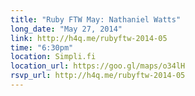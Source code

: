 ```yaml
---
title: "Ruby FTW May: Nathaniel Watts"
long_date: "May 27, 2014"
link: http://h4q.me/rubyftw-2014-05
time: "6:30pm"
location: Simpli.fi
location_url: https://goo.gl/maps/o34lH
rsvp_url: http://h4q.me/rubyftw-2014-05
---
```


